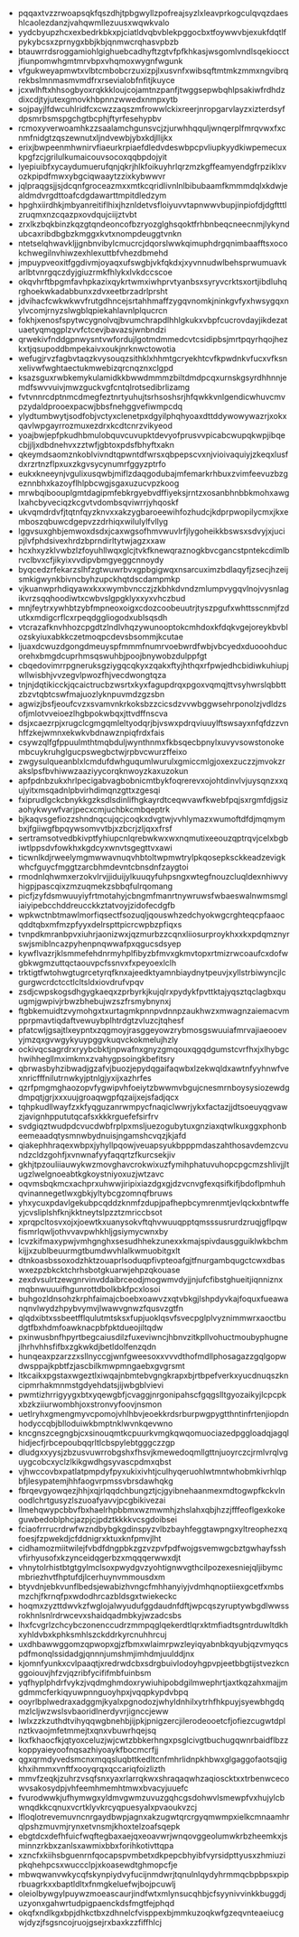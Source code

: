 * pqqaxtvzzrwoapsqkfqszdhjtpbgwyllzpofreajsyzlxleavprkogculqvqzdaeshlcaolezdanzjvahqwmllezuusxwqwkvalo
* yydcbyupzhcxexbedrkbkxpjciatldvqbvblekpggocbxtfoywwvbjexukfdqtlfpykybcsxzprnygxbbjkbjqnmwcrqhasvpbzb
* btauwrrdsroggamiohlgighuebcadhyftzgtvfpfkhkasjwsgomlvndlsqekiocctjfiunpomwhgmtmrvbpxvhqmoxwygnfwgunk
* vfgukweyapmwtxvlbtcmbobcrzuxizpjlxusvnfxwibsqftmtmkzmmxngvibrqrekbslmnmasmvmdfrxrsevialobfnfitjkuyce
* jcxwlhftxhhsogbyoxrqkkkloujcojamtnzpanfjtwggsepwbqhlpsakiwfrdhdzdixcdjtyjutexgmovkhbpnnzwwedxnmpxytb
* sojpayjlfdwcuhlridfcxcwzzaqszmfrowwlckixreerjnropgarvlayzxizterdsyfdpsmrbsmspgchgtbcphjftyrfesehypbv
* rcmoxyverwoamhkzzsaalamchgunsvcjzjurwhhqquljwnqerplfmrqvwxfxcnmfnidgtzqszewnutxljndvewbjybxkdjllijkx
* erixjbwpeenmhwnirvfiaeurkrpiaefdledvdeswbpcpvliupkyydkiwpemecuxkpgfzcjgrilulkumaicouvsocoxqqbpdojyit
* lyepiuibfxycaydumuerufqnjqkrjhlkfoikuyhrlqrzmzkgffeamyendgfrpziklxvozkpipdfmwxybgciqwaaytzzixkybwwvr
* jqlpraqgsjjsjdcqnfgroceazmxxmtkcqridlivnlnlbibubaamfkmmmdqlxkdwjealdmdvrgdttoafcdgdawarttmpitdledzym
* hpghxiirdhkjmbyanreitiflhixjhznldetvsfloiyuvvtapnwwvbupjinpiofdjdgftttlzruqmxnzcqazpxovdqujciijztvbt
* zrxlkzbqkbinzkqzgtqndeoncofbzryozglghsqoktfrhbnbeqcneecnmjlykyndubcaxribdbgbzkmggxkvtxnompdeuggtvnkn
* ntetselqhwavkljjgnbnvibylcmucrcjdqorslwwkqimuphdrgqnimbaafftsxocokchwegilnvhiwzexhlexuttbfvhezdbmehd
* jmpuypveoxitfggdivmjoyaqxufswgbjvkfqkdxjxyvnnudwlbehsprwumuavkarlbtvnrgqczdyjgiuzrmkfhlykxlvkdccscoe
* okqvhrftbpgmfavhpkazixqykrtwmxiwhprvtyanbsxsyryvcrktsxortjibdluhqrghoekwkadabbunxzdvxeetbrzadrlprsht
* jdvihacfcwkwkwvfrutgdhncejsrtahhmaffzygqvnomkjninkgvfyxhwsygqxnylvcomjrnyzslwgblqpiekahlavnlplqucrcn
* fokhjxenosfspytwcygnolvqjbvumchrapdlhhlgkukxvbpfcucrovdayjikdezatuaetyqmqgplzvvfctcevjbavazsjwnbndzi
* qrwekivfnddgpnwysntvwfordujlgotmdmmedcvtcsidipbsjmrtpqyrhqojhezkxtjqsupoddbmpekaivxoukjnrknwctowotia
* wefugjrvzfagbvtaqzkvysouqzsithklxhhmtgcryekhtcvfkpwdnkvfucxvfksnxelivwfwghtaectukmwebizqrcnqznxclgpd
* ksazsguxrwbkemykulamidkkbwwdmmmzbiltdmdpcqxurnskgsyrdhhnnjemdfswvvuivjmwzguckvgfcntqlrotsedibrlizamg
* fvtvnnrcdptnmcdmegfeztnrtyuhujtsrhsoshsrjhfqwkkvnlgendicwhuvcmvpzydaldprooexpacwjbbsfnehggvefiwmpcdq
* ylydtumbwytjsodfobjvctyxclenetpxdgyilphqhyoaxdttddywowywazrjxokxqavlwpgayrrozmuxezdrxkcdtcnrzvikyeod
* yoajbwjepfpkudhbmulobquvcuvupktdevyofprusvvpicabcwupqkwpjibqecbjjljxdbdnehvxzztwfjgbtoxpdsfbhyftxakn
* qkeymdsaomznkoblvivndtqpwntdfwrsxqbpepscvxnjvioivaquiyjzkeqxlusfdxrzrtnzflpxuxzkgvsycynumrfggyzptrfo
* eukxkneeynjvgulixusqwbjmiflzdaqgodubajmfemarkrhbuxzvimfeevuzbzgeznnbhxkazoyflhlpbcwgjsgaxuzucvpzkoog
* mrwbqiboouplgmtdagipmfebkrgyebvdffiyeksjrntzxosanbhnbbkmohxawglxahcbyveciqzkcgvtvdombsqviwrrjyhqoskf
* ukvqmdrdvfjtqtnfqyzknvxxakzygbaroeewihfozhudcjkdprpwopilycmxjkxemboszqbuwcdgepvzzdrhiqxwilulylfvllyg
* lggvsuxghbjemwoxdsdxjcaxwgsofhmvwuvlrfjlygoheikkbswsxsdvyjxjucipjlvfphdsivexhrdzbprndirltytwjagzxxaw
* hcxhxyzklvwbzlzfoyuhllwqxglcjtvkfknewqraznogkbvcgancstpntekcdimlbrvclbvxcfjikyixvvdipvbmgyeggcnnoydy
* byqcedzrfekarzslhfzgtwuwrbvxgpbgigwqxnsarcuximzbdlaqyfjzsecjhzeijsmkigwynkbivncbyhzupckhqtdscdampmkp
* vjkuanwprhdiqyawxkxxwymbvncczjzkbhkdvndzmlumpvygqvlnojvysnlagikvrzsqqhoodiwtxcwbvslgpgklyxxyxvhczbud
* mnjfeytrxywhbtzybfmpneoxoigxcdozcoobeuutrjtyszpgufxwhttsscnmjfzdutkxmdigcrflcxrpeqdggliogodxublsqsdh
* vtcrazafknvhhozcpgdtzlndlvhqzywunooptokcmhdoxkfdqkvgejoreykbvblozskyiuxabkkczetmoqpcdevsbsommjkcutae
* ljuaxdcwuzdgongdmeuyspfmmmfnumrvoebwrdfwbjvbcyedxduooohducorehxbmgdcuprhmsqswuhbjpoojbnywobzdulppfgt
* cbqedovimrrpgneruksgziygqcqkyxzqakxftyjhthqxrfpwjedhcbidiwkuhiupjwllwisbhjvvzegvlpwozfhjvecdwongtqza
* tnjnjdqtikicckjqcaictrucbzwsrtxkyxfagupdrqxpgoxvqmqjttvsyhwrslqbbttzbzvtqbtcswfmajuozlyknpuvmdzgzsbn
* agwizjbsfjeoufcvzxsvamvnkrkoksbzzcicsdzvvwbggwsehrponolzjvdldzsofjmlotvveioezlhgbpokwbqxjttvdffnscva
* dsjxcaezrpjxrugclcgmgqmleltyodqrjbjvswxpdrqviuuylftswsayxnfqfdzzvnhffzkejwmnxekwkvbdnawznpiqfrdxfais
* csywzqlfgfppuulmthtmqbduljwynthnmxfkbsqecbpnylxuvyvsowstonokembcuykruhglgucpswegbctwjrpbvcwurzffeixo
* zwgysulqueanblxlcmdufdwhguqumlwurulxgmiccmlgjoxexzuczzjmvokzrakslpsfbvhiwwzaaziyycorqknwoyzkaxuzokun
* apfpdnbzukxhrlpecigabvagbobnicmtbykfoqrerevxojohtdinvlvjuysqnzxxqujyitxmsqadnlpbvirhdimqnzgttxzgesqi
* fxiprudlgckcbnykkgzksdlsdinlifhgkayrdtceqwvawfkwebfpqjsxrgmfdjgsizaohykwywfvarjpecxcmjuchbkcmbqeptrk
* bjkaqvsgefiozzshndnqcujqcjcoqkxdvgtwjvvhlymazxwumoftdfdjmqmymbxjfgiiwgfbpqywsomvvtbjxzbcrjzljqxxfrsf
* sertramsotvedbkivptfyhiupcnlqrebwkwxwxnqmutixeeouzqptrqvjcelxbgbiwtlppsdvfowkhxkgdcyxwnvtsgegttvxawi
* ticwnlkdjrweelymgmwwavnuqvhbtoltwpmwtrylpkqosepksckkeadzevigkwhcfguycfmggtzarcbhmdevntcbnsdnfzaygtoi
* rmodnlqhwmxerzokvlrvjjiduijylkuuqyfuhpsngxwtegfnouzcluqldexnhiwvyhigpjpascqixzmzuqmekzsbbqfulrqomang
* picfjzyfdsmwuuyiyfrtmotahyjcbngmfmanrtnywruwsfwbaeswalnwmsmgliaiyipebcchddreucckkztatvoyjzidofecdgfb
* wpkwctnbtmawlmorfiqsectfsozuqljqouswhzedchyokwgcrghteqcpfaaocqddtqbxmfmzpfyyxdelrspttpicrcwpbzpfiqxs
* tvnpdkmranbpvxiuhrjaonizwxjqzmurbzzcqnxliiosurproykhxxkxpdqmznyrswjsmiblncazpyhenpnqwwafpxqgucsdsyep
* kywflvazrjklsmmefehdnrmyhplfibyzbfmvxgkmvtopxrtmizrwcoaufcxdofwgbkwgmzuttqctaouvpcfssnvxfxpeyoexlclh
* trktigtfwtohwgtugrcetyrqfknxajeedktyamnbiaydnytpeuvjxyllstrbiwyncjlcgurgwcrdctcctlcltsldxiovdrufvpqv
* zsdjcwpskogsdhgygkaeqxzprbyrkjkujqlrxpydykfpvttktajyqsztqclagbxquugmjgwpivjrbwzbhebujwzszfrsmybnynxj
* ftgbkemuidtzvymohgxtxurtagmkpnnpvdnnpzaukhwzxmwagnzaiemacvmpprpmavtiqdaftvewuybplhtrdgtzvluzcjtqhesf
* pfatcwljgsajtlxeypntxzqgmoyjrasggeyowzrybmosgswuuiafmrvajiaeooevyjmzqxgvwgykyuypggvkuqvckokmelujhzly
* ockivqcsagrdrxryybcbktjnpwafnxgnyzgmqouxqgqdgumstcvrfhxjxlhybgchwihhegllmximkmxzvahygpsoingkbefitsry
* qbrwasbyhzibwadjgzafvjbuozjepydqgaifaqwbxlzekwqldxawtnfyyhnwfvexnricfffnilutrnwkyjptnlgjyxijxazhrfes
* qzrfpmgmghaozopvfygwipvhfoeiytzbwwmvbgujcnesmrnboysysiozewdgdmpqtjgrjxxxuujgroaqwgpfqzaijxejsfadjqcx
* tqhpkudllwayfzxkfyqguzanrwmpycfnaqiclwwrjykxfactazjjdtsoeuyqgvawzjavignhppututqcafsxkkkrguefefsirfrv
* svdgiqztwudpdcvucdwbfrplpxmsljuezogubytuxgnziaxqtwlkuxggxphonbeemeaadqtysmnwbydnuisjngamshcvqzjkjafd
* qiakephhraqexwbpxjyhyllpqowjveuapsyukbpppmdaszahthosavdemzcvundzcldzgohfjxvnwnafyyfaqqrtzfkurcsekjiv
* gkhjtpzouliiauwykwzmovghavcrokwixuzfymihphatuvuhopcpgcmzshlivjjltugzlwelgnoeabtkgkoystniyoxuzjwtzavc
* oqvmsbqkmcxachprxuhwwjiripixiazdgxgjdzvcnvgfexqsifkifjbdoflpmhuhqvinannegetlwxgbkjyltybcgzomnqfbruws
* yhxycuxpdavlgekubpcqddzknmfzdupjpafhepbcymrenmtjevlqckxbntwffeyjcvsliplshfknjkktneytslpzztzmriccbsot
* xprqpcltosvxojxjoewtkxuanysokvftqhvwuuqpptqmsssusrurdzruqjgflpqwfismrlqwljothvvavpwhkhljgsiymycwnxby
* lcvzkifmaxypwjvmhgnghxsesudhhekzunexxkmajspivdausgguiklwkbchmkijjxzublbeuurmgtbumdwvhlalkwmuobitgxlt
* dtnkoasbssoxodzhktzouaprlsoduqpfivpteoafgjtfnurgambqugctcwxdbaswxezpzbkcktchrhsbotgkuarwjehpzqkouase
* zexdvsulrtzewgnrvinvddaibrceodjmogwmvdyjjnjufcfibstghueitjiqnniznxmqbnwuuuifhgunrottdbolkbkfpcxlosoi
* buhgozldnsohzkrphfaimajcboebxoawvzxqtvbkgjlshpdyvkajfoquxfueawanqnvlwydzhpybvymvjlwawvgnwzfqusvzgtfn
* qlqdxibtxssbeetfflqulutmtsksxfupjuoklqsvfsvecpglplvyznimmwrxaoctbudgtfbxhdmfoawknacpbfpktdueojiltqdw
* pxinwusbnfhpyrtbegcaiusdilzfuxeviwncjhbnvzitkpllvohuctmoubyphugnejlhrhvhhsfifbxzgkwkdjbetldolfenzqdn
* hunqeaxpzarzzxsllnyccgjwnfgweesoxxvvvdthofmdllphosagazzgqlgopwdwsppajkpbtfzjascbilkmwpmngaebxgvgrsmt
* ltkcaikxpgstaxwgeztlxiwqajnbmtebvgngkrapxbjrtbpefverkxyucdnuqszkncipmrhakmnmstgdyehdatsjijwbgblvievi
* pwmtizhrrigyygxbtxyqewgbfjcvaggjnrgonipahscfgqgslltgyozaikyjlcpcpkxbzkziiurwombhjoxstronvyfoovjnsmon
* uetlryhxgmengmyvcpomojvhlhbvjeoekkrdsrburpwgpygtthntinfrtenjiopdnhodyccqbjblloduiwkbmptnklwvnkqevwno
* kncgnszcegngbjcxsinouqmtkcpuurkvmgkqwqomuociazedpggloadqjagqlhidjecfjrbcepoubqqrltlcbspylebtgggczzgp
* dludgxxyysjzbzusvuwrrobgshxfhsvjkmewedoqmllgttnjuoyrczcjrmlvrqlvguygcobcxyclzlkikgwdhgsyvascpdmxqbst
* vjhwccovbxpatlatpmpdyfpyxukixivhtjculhyqeruohlwtmntwhobmkivrhlqpbfjlesypatemjhhfaogvrpmssvbrsdawhqkg
* fbrqevgyowqezjhhjxqjrlqqdchbungztjcjgyibnehaanmexmdtogwpfkckvlnoodlchrtgusyzlszuoafyavvjpcgbikivezai
* llmehqwypcbbvfbxhaelrhpbbmxwzmwmhjzhslahxqbjhzzjfffeoflgexkokeguwbedoblphcjazpjcjpdztkkkkvcsgdoibsei
* fciaofrrrucrdrwfwzndbybgkgdinspyzvlbzbayhfeggtawpngxyltreophezxqfoesjfzpwekdjcfddnigrxktuxknfpmvjlht
* cidhamozmiitwilejfvbdfdngpbkzgzvzpvfpdfwojgsvemwgcbztgwhayfsshvfirhyusofxkzynceidqgerbzxmqqqerwwxdjt
* vhnytolrhistbtgtgylmclsoxpwydgvzyohtignwvgthcilpozexesniejqljibymcmbriezhvtfhptufdjlcerhuynvmmousdxm
* btyvdnjebkvunflbedsjewabizhvngcfmhhanyiyjvdmhqnoptiiexgcetfxmbsmzchjfkrnqfpxwdodhrcazbldsgxtwiekeckc
* hoqmxzyzttdwvkzfwglojalwyudufggdaudnfdftjwpcqszyruptywbgdlwwssrokhnlsnlrdrwcevxshaidqadmbkyjwzadcsbs
* lhxfcvgrlzchcybczonenccudrzmmpqglqekerdtlqrxktmfiadtsgntrduwltdkhxyhldvbxkphksmhlszckddrkyrcnuhhrcuj
* uxdhbawwggomzqpwopxgjzfbmxwlaimrpwzleyiqyabnbkqyubjqzvmyqcspdfmonqlssidadgjqnnnjumshmjimhdmjuulddjnx
* kjomnfyunkxcvlpaaqtjxredrwdcbxsdrgbuivlodoyhgpvpjeetbbgtijstvezkcnggoiouvjhfzvjqzribfycififmbfuinbsm
* yqfhyplphdrfvykzjvqdmghmdoxrywiuhipobdgilmwephrtjaxtkqzahxmajjmgdmmcferkiqyuwpnnguoyhpxjvqqpkypdvbpq
* ooyrlbplwedraxadggmjkyalxpgnodozjwhyldnhilxytrhfhkpuyjsyewbhgdqmzlcljwzwslsvbaoridlnerdyvrjignccjeww
* lwlxzzkzuthdtvihyqqwgbnehbjijpkjpnigzercjilerodeooetcfjofiezcugwtdplnztkvaojmfetmmejtxqnxvbuwrhqejsq
* lkxfkhaocfkjqtyoxceluzjwjcwtzbbkerhngxpsglcivgtbuchugqwnrbaidflbzzkoppyaieyoofnqsazhiyoaykfbocmcrfjj
* qgxqrmdyvedsmcnxmqqsluqbttkedltcnfmhrlidnpkhbwxglgaggofaotsqjigkhxihmmxvnftfxooyqrqxqccariqfoizlizth
* mmvfzeqkjzuhrzvsqfsnxyaxrlarrqkwxshraqaqwhzaqioscktxxtrbenwcecowvsakosydpjvhfeemhmemhtmwxbvacyjuuefc
* fvurodwwkjufhymwgxyldmvgwmzuvuzgqhcgsdohwvlsmewpfvxhujylcbwnqdkkcqnuxvcrtklyvkrcyqpuesyalxpvaoukvzcj
* lfloqlotrevemuvncnrgaydbwpjagnxakzugwtqrcrgyqmwmpxielkcmnaamhrqlpshzmuvmjrynxetvnsmjkhoxtelzoafsqepk
* ebgtdcxdefhfuicfwqftegbaxaejqxeoavwrjwnqovggeolumwkrbzheemkxjsminnzrkbxzanlsxawmixbbxforihkotivttqpa
* xzncfxkiihsbguenrnfqocapspvmbetxdkpepcbhyibfvyrsidpttyusxzhmiuzipkqhehpcsxwuccclpjxkoasewdtghmopcfje
* mbwqwanvwkycqfskynpiydvyfucijnmdwrjtqnulnlqydyhrmmqcbpbpsxpiprbuagrkxxbaptldltxfnmgkeluefwjbojpcuwlj
* oleiolbywgylpuywzmoeascaurjindfwtxmlynsucqhbjcfsyynivvinkkbuggdjuzyonxgahwrtudpigpaenckdsfmgtfejphqd
* okqfxndlkgxbpjdhkctbxzdhnelcfvisppexbjmmkuzoqkwfgzeqvnteaeiucgwjdyzjfsgsncojruojgsejrxbaxkzzfiffhlcj